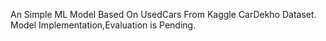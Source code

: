 An Simple ML Model Based On UsedCars From Kaggle CarDekho Dataset.<br>
Model Implementation,Evaluation is Pending.
